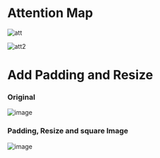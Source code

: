 # Attention Map

![att](https://user-images.githubusercontent.com/29972884/69808546-c69d9880-11f8-11ea-8ac5-0f2ed14338c2.png)

![att2](https://user-images.githubusercontent.com/29972884/69808550-c8fff280-11f8-11ea-9ce7-9b9d44ffc574.png)

# Add Padding and Resize

### Original
![image](https://user-images.githubusercontent.com/29972884/69809160-382a1680-11fa-11ea-8de8-1bddf55fd5aa.png)
### Padding, Resize and square Image
![image](https://user-images.githubusercontent.com/29972884/69808957-c651cd00-11f9-11ea-8fd5-20d4f71ab8c9.png)
